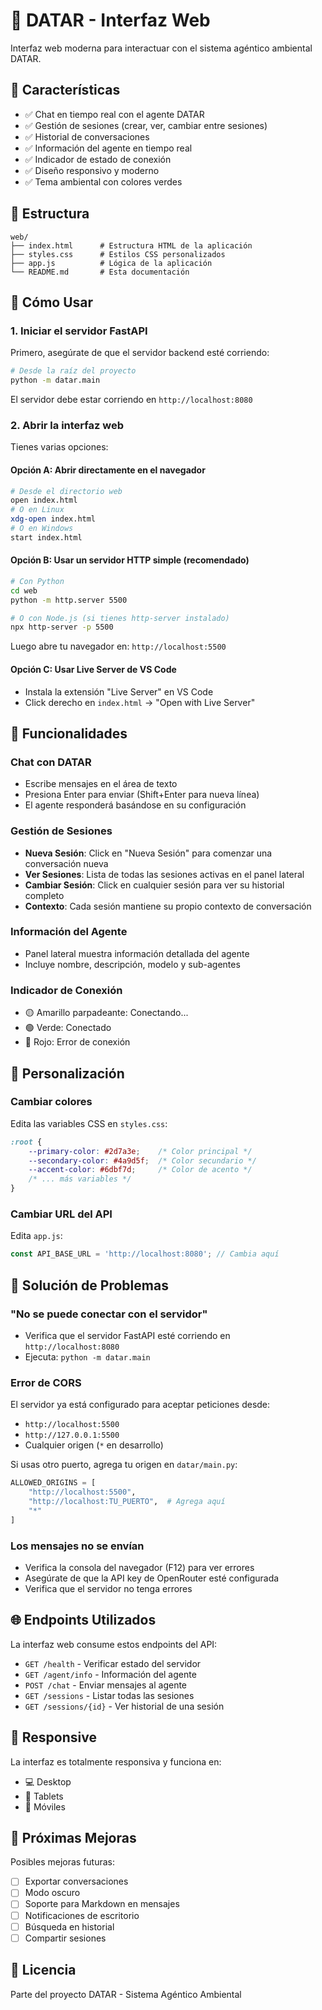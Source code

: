# 🌱 DATAR - Interfaz Web

Interfaz web moderna para interactuar con el sistema agéntico ambiental DATAR.

## 🚀 Características

- ✅ Chat en tiempo real con el agente DATAR
- ✅ Gestión de sesiones (crear, ver, cambiar entre sesiones)
- ✅ Historial de conversaciones
- ✅ Información del agente en tiempo real
- ✅ Indicador de estado de conexión
- ✅ Diseño responsivo y moderno
- ✅ Tema ambiental con colores verdes

## 📁 Estructura

```
web/
├── index.html      # Estructura HTML de la aplicación
├── styles.css      # Estilos CSS personalizados
├── app.js          # Lógica de la aplicación
└── README.md       # Esta documentación
```

## 🔧 Cómo Usar

### 1. Iniciar el servidor FastAPI

Primero, asegúrate de que el servidor backend esté corriendo:

```bash
# Desde la raíz del proyecto
python -m datar.main
```

El servidor debe estar corriendo en `http://localhost:8080`

### 2. Abrir la interfaz web

Tienes varias opciones:

#### Opción A: Abrir directamente en el navegador
```bash
# Desde el directorio web
open index.html
# O en Linux
xdg-open index.html
# O en Windows
start index.html
```

#### Opción B: Usar un servidor HTTP simple (recomendado)

```bash
# Con Python
cd web
python -m http.server 5500

# O con Node.js (si tienes http-server instalado)
npx http-server -p 5500
```

Luego abre tu navegador en: `http://localhost:5500`

#### Opción C: Usar Live Server de VS Code
- Instala la extensión "Live Server" en VS Code
- Click derecho en `index.html` → "Open with Live Server"

## 💬 Funcionalidades

### Chat con DATAR
- Escribe mensajes en el área de texto
- Presiona Enter para enviar (Shift+Enter para nueva línea)
- El agente responderá basándose en su configuración

### Gestión de Sesiones
- **Nueva Sesión**: Click en "Nueva Sesión" para comenzar una conversación nueva
- **Ver Sesiones**: Lista de todas las sesiones activas en el panel lateral
- **Cambiar Sesión**: Click en cualquier sesión para ver su historial completo
- **Contexto**: Cada sesión mantiene su propio contexto de conversación

### Información del Agente
- Panel lateral muestra información detallada del agente
- Incluye nombre, descripción, modelo y sub-agentes

### Indicador de Conexión
- 🟡 Amarillo parpadeante: Conectando...
- 🟢 Verde: Conectado
- 🔴 Rojo: Error de conexión

## 🎨 Personalización

### Cambiar colores
Edita las variables CSS en `styles.css`:

```css
:root {
    --primary-color: #2d7a3e;    /* Color principal */
    --secondary-color: #4a9d5f;  /* Color secundario */
    --accent-color: #6dbf7d;     /* Color de acento */
    /* ... más variables */
}
```

### Cambiar URL del API
Edita `app.js`:

```javascript
const API_BASE_URL = 'http://localhost:8080'; // Cambia aquí
```

## 🔧 Solución de Problemas

### "No se puede conectar con el servidor"
- Verifica que el servidor FastAPI esté corriendo en `http://localhost:8080`
- Ejecuta: `python -m datar.main`

### Error de CORS
El servidor ya está configurado para aceptar peticiones desde:
- `http://localhost:5500`
- `http://127.0.0.1:5500`
- Cualquier origen (`*` en desarrollo)

Si usas otro puerto, agrega tu origen en `datar/main.py`:

```python
ALLOWED_ORIGINS = [
    "http://localhost:5500",
    "http://localhost:TU_PUERTO",  # Agrega aquí
    "*"
]
```

### Los mensajes no se envían
- Verifica la consola del navegador (F12) para ver errores
- Asegúrate de que la API key de OpenRouter esté configurada
- Verifica que el servidor no tenga errores

## 🌐 Endpoints Utilizados

La interfaz web consume estos endpoints del API:

- `GET /health` - Verificar estado del servidor
- `GET /agent/info` - Información del agente
- `POST /chat` - Enviar mensajes al agente
- `GET /sessions` - Listar todas las sesiones
- `GET /sessions/{id}` - Ver historial de una sesión

## 📱 Responsive

La interfaz es totalmente responsiva y funciona en:
- 💻 Desktop
- 📱 Tablets
- 📱 Móviles

## 🚀 Próximas Mejoras

Posibles mejoras futuras:
- [ ] Exportar conversaciones
- [ ] Modo oscuro
- [ ] Soporte para Markdown en mensajes
- [ ] Notificaciones de escritorio
- [ ] Búsqueda en historial
- [ ] Compartir sesiones

## 📄 Licencia

Parte del proyecto DATAR - Sistema Agéntico Ambiental

